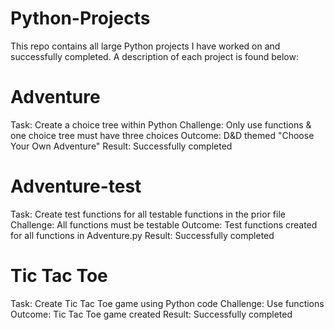 # Python-Projects
This repo contains all large Python projects I have worked on and successfully completed. A description of each project is found below:

# Adventure
Task: Create a choice tree within Python
Challenge: Only use functions & one choice tree must have three choices
Outcome: D&D themed "Choose Your Own Adventure"
Result: Successfully completed

# Adventure-test
Task: Create test functions for all testable functions
      in the prior file
Challenge: All functions must be testable
Outcome: Test functions created for all functions in Adventure.py
Result: Successfully completed

# Tic Tac Toe
Task: Create Tic Tac Toe game using Python code
Challenge: Use functions
Outcome: Tic Tac Toe game created
Result: Successfully completed

